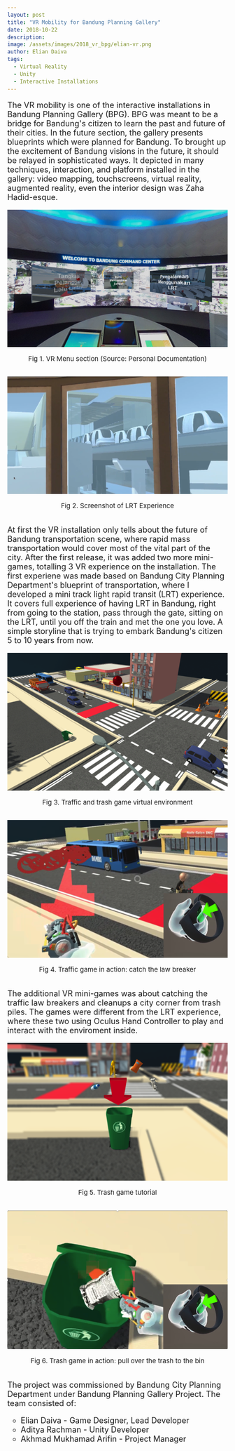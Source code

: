 ```yaml
---
layout: post
title: "VR Mobility for Bandung Planning Gallery"
date: 2018-10-22
description: 
image: /assets/images/2018_vr_bpg/elian-vr.png
author: Elian Daiva
tags: 
  - Virtual Reality
  - Unity
  - Interactive Installations
---
```

<p style="font-size:18px">The VR mobility is one of the interactive installations in Bandung Planning Gallery (BPG). BPG was meant to be a bridge for Bandung's citizen to learn the past and future of their cities. In the future section, the gallery presents blueprints which were planned for Bandung. To brought up the excitement of Bandung visions in the future, it should be relayed in sophisticated ways. It depicted in many techniques, interaction, and platform installed in the gallery: video mapping, touchscreens, virtual reality, augmented reality, even the interior design was Zaha Hadid-esque.</p>

![Placeholder](/assets/images/2018_vr_bpg/Picture4.png)
<figcaption align="center" style="font-size:15px">Fig 1. VR Menu section (Source: Personal Documentation) </figcaption>
<br>

![Placeholder](/assets/images/2018_vr_bpg/lrt.png)
<figcaption align="center" style="font-size:15px">Fig 2. Screenshot of LRT Experience </figcaption>
<br>

<p style="font-size:18px">At first the VR installation only tells about the future of Bandung transportation scene, where rapid mass transportation would cover most of the vital part of the city. After the first release, it was added two more mini-games, totalling 3 VR experience on the installation. The first experiene was made based on Bandung City Planning Department's blueprint of transportation, where I developed a mini track light rapid transit (LRT) experience. It covers full experience of having LRT in Bandung, right from going to the station, pass through the gate, sitting on the LRT, until you off the train and met the one you love. A simple storyline that is trying to embark Bandung's citizen 5 to 10 years from now.</p>

![Placeholder](/assets/images/2018_vr_bpg/traffic.png)
<figcaption align="center" style="font-size:15px">Fig 3. Traffic and trash game virtual environment </figcaption>
<br>

![Placeholder](/assets/images/2018_vr_bpg/traffic2.png)
<figcaption align="center" style="font-size:15px">Fig 4. Traffic game in action: catch the law breaker </figcaption>
<br>

<p style="font-size:18px">The additional VR mini-games was about catching the traffic law breakers and cleanups a city corner from trash piles. The games were different from the LRT experience, where these two using Oculus Hand Controller to play and interact with the enviroment inside.</p>

![Placeholder](/assets/images/2018_vr_bpg/trash2.png)
<figcaption align="center" style="font-size:15px">Fig 5. Trash game tutorial </figcaption>
<br>

![Placeholder](/assets/images/2018_vr_bpg/trash1.png)
<figcaption align="center" style="font-size:15px">Fig 6. Trash game in action: pull over the trash to the bin </figcaption>
<br>

<p style="font-size:18px">The project was commissioned by Bandung City Planning Department under Bandung Planning Gallery Project. The team consisted of: </p>
<ul style="list-style-type:circle; font-size:18px">
  <li>Elian Daiva - Game Designer, Lead Developer</li>
  <li>Aditya Rachman - Unity Developer
  <li>Akhmad Mukhamad Arifin - Project Manager</li>
<ul>  
